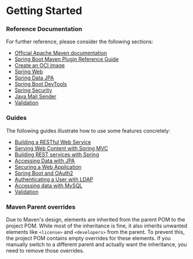 # Getting Started

### Reference Documentation
For further reference, please consider the following sections:

* [Official Apache Maven documentation](https://maven.apache.org/guides/index.html)
* [Spring Boot Maven Plugin Reference Guide](https://docs.spring.io/spring-boot/3.4.4/maven-plugin)
* [Create an OCI image](https://docs.spring.io/spring-boot/3.4.4/maven-plugin/build-image.html)
* [Spring Web](https://docs.spring.io/spring-boot/3.4.4/reference/web/servlet.html)
* [Spring Data JPA](https://docs.spring.io/spring-boot/3.4.4/reference/data/sql.html#data.sql.jpa-and-spring-data)
* [Spring Boot DevTools](https://docs.spring.io/spring-boot/3.4.4/reference/using/devtools.html)
* [Spring Security](https://docs.spring.io/spring-boot/3.4.4/reference/web/spring-security.html)
* [Java Mail Sender](https://docs.spring.io/spring-boot/3.4.4/reference/io/email.html)
* [Validation](https://docs.spring.io/spring-boot/3.4.4/reference/io/validation.html)

### Guides
The following guides illustrate how to use some features concretely:

* [Building a RESTful Web Service](https://spring.io/guides/gs/rest-service/)
* [Serving Web Content with Spring MVC](https://spring.io/guides/gs/serving-web-content/)
* [Building REST services with Spring](https://spring.io/guides/tutorials/rest/)
* [Accessing Data with JPA](https://spring.io/guides/gs/accessing-data-jpa/)
* [Securing a Web Application](https://spring.io/guides/gs/securing-web/)
* [Spring Boot and OAuth2](https://spring.io/guides/tutorials/spring-boot-oauth2/)
* [Authenticating a User with LDAP](https://spring.io/guides/gs/authenticating-ldap/)
* [Accessing data with MySQL](https://spring.io/guides/gs/accessing-data-mysql/)
* [Validation](https://spring.io/guides/gs/validating-form-input/)

### Maven Parent overrides

Due to Maven's design, elements are inherited from the parent POM to the project POM.
While most of the inheritance is fine, it also inherits unwanted elements like `<license>` and `<developers>` from the parent.
To prevent this, the project POM contains empty overrides for these elements.
If you manually switch to a different parent and actually want the inheritance, you need to remove those overrides.

